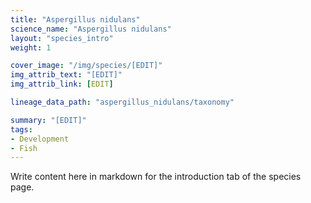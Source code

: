 ```yaml
---
title: "Aspergillus nidulans"
science_name: "Aspergillus nidulans"
layout: "species_intro"
weight: 1

cover_image: "/img/species/[EDIT]" 
img_attrib_text: "[EDIT]"
img_attrib_link: [EDIT]

lineage_data_path: "aspergillus_nidulans/taxonomy"

summary: "[EDIT]"
tags:
- Development
- Fish
---
```


Write content here in markdown for the introduction tab of the species page.

